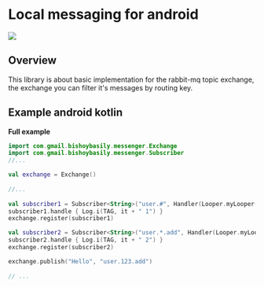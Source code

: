 # Local messaging for android

[![](https://jitpack.io/v/bishoybasily/messenger.svg)](https://jitpack.io/#bishoybasily/messenger)

## Overview

This library is about basic implementation for the rabbit-mq topic exchange,
the exchange you can filter it's messages by routing key.

## Example android kotlin

**Full example**
``` kotlin
import com.gmail.bishoybasily.messenger.Exchange
import com.gmail.bishoybasily.messenger.Subscriber
//...

val exchange = Exchange()
    
//...
 
val subscriber1 = Subscriber<String>("user.#", Handler(Looper.myLooper()))
subscriber1.handle { Log.i(TAG, it + " 1") }
exchange.register(subscriber1)

val subscriber2 = Subscriber<String>("user.*.add", Handler(Looper.myLooper()))
subscriber2.handle { Log.i(TAG, it + " 2") }
exchange.register(subscriber2)

exchange.publish("Hello", "user.123.add")
        
// ...
 
```

